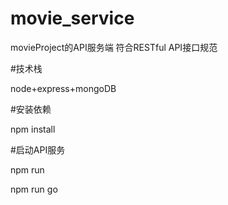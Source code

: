 # movie_service

movieProject的API服务端 符合RESTful API接口规范

#技术栈

node+express+mongoDB

#安装依赖

npm install

#启动API服务

npm run 

npm run go

